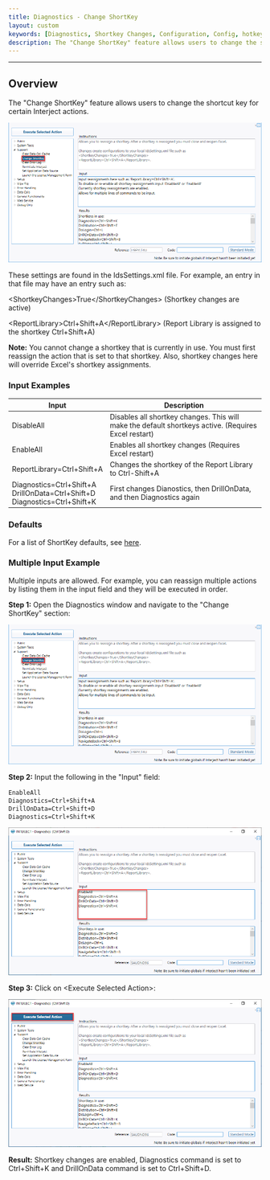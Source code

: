 ```yaml
---
title: Diagnostics - Change ShortKey
layout: custom
keywords: [Diagnostics, Shortkey Changes, Configuration, Config, hotkey, keystrokes, shortcut, keyboard]
description: The "Change ShortKey" feature allows users to change the shortcut key for certain Interject actions.
---
```

* * *

## Overview

The "Change ShortKey" feature allows users to change the shortcut key for certain Interject actions.

![](/images/Diagnostics/ChangeShortKey.png)
<br>

These settings are found in the IdsSettings.xml file. For example, an entry in that file may have an entry such as:

\<ShortkeyChanges\>True\</ShortkeyChanges\> (Shortkey changes are active)

\<ReportLibrary\>Ctrl+Shift+A\</ReportLibrary\> (Report Library is assigned to the shortkey Ctrl+Shift+A)

**Note:** You cannot change a shortkey that is currently in use. You must first reassign the action that is set to that shortkey. Also, shortkey changes here will override Excel's shortkey assignments.

### Input Examples

| Input | Description |
|----|----|
| DisableAll | Disables all shortkey changes. This will make the default shortkeys active. (Requires Excel restart) |
| EnableAll | Enables all shortkey changes (Requires Excel restart) |
| ReportLibrary=Ctrl+Shift+A | Changes the shortkey of the Report Library to Ctrl-Shift+A |
| Diagnostics=Ctrl+Shift+A<br>DrillOnData=Ctrl+Shift+D<br>Diagnostics=Ctrl+Shift+K | First changes Dianostics, then DrillOnData, and then Diagnostics again |

### Defaults

For a list of ShortKey defaults, see [here](/wIndex/INTERJECT-Hotkey-Index.html#default-hotkey-index).

### Multiple Input Example

Multiple inputs are allowed. For example, you can reassign multiple actions by listing them in the input field and they will be executed in order.

**Step 1:** Open the Diagnostics window and navigate to the "Change ShortKey" section:

![](/images/Diagnostics/ChangeShortKey.png)
<br>

**Step 2:** Input the following in the "Input" field:

```
EnableAll
Diagnostics=Ctrl+Shift+A
DrillOnData=Ctrl+Shift+D
Diagnostics=Ctrl+Shift+K
```

![](/images/Diagnostics/MultipleInputsShortKey.png)
<br>

**Step 3:** Click on &lt;Execute Selected Action&gt;:

![](/images/Diagnostics/MultipleInputsShortKeyExecute.png)
<br>

**Result:** Shortkey changes are enabled, Diagnostics command is set to Ctrl+Shift+K and DrillOnData command is set to Ctrl+Shift+D.
